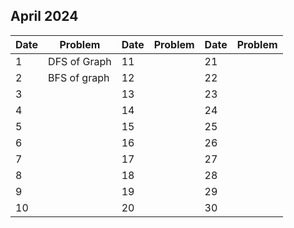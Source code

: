 ## April 2024

| Date | Problem      | Date | Problem | Date | Problem |
| ---- | ------------ | ---- | ------- | ---- | ------- |
| 1    | DFS of Graph | 11   |         | 21   |         |
| 2    | BFS of graph | 12   |         | 22   |         |
| 3    |              | 13   |         | 23   |         |
| 4    |              | 14   |         | 24   |         |
| 5    |              | 15   |         | 25   |         |
| 6    |              | 16   |         | 26   |         |
| 7    |              | 17   |         | 27   |         |
| 8    |              | 18   |         | 28   |         |
| 9    |              | 19   |         | 29   |         |
| 10   |              | 20   |         | 30   |         |
